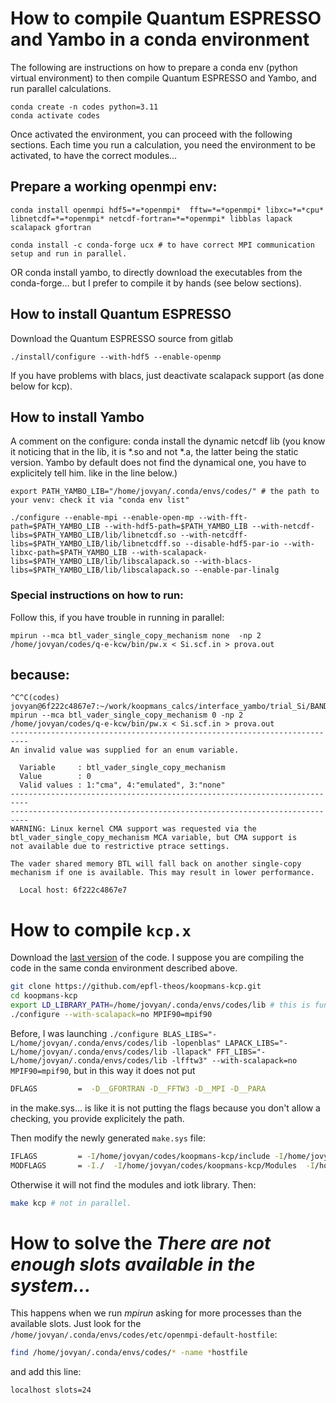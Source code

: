 # How to compile Quantum ESPRESSO and Yambo in a conda environment

The following are instructions on how to prepare a conda env (python virtual environment) to then compile Quantum ESPRESSO and Yambo, 
and run parallel calculations.

```shell
conda create -n codes python=3.11
conda activate codes
```

Once activated the environment, you can proceed with the following sections. 
Each time you run a calculation, you need the environment to be activated, to have the correct modules...


## Prepare a working openmpi env:

```shell
conda install openmpi hdf5=*=*openmpi*  fftw=*=*openmpi* libxc=*=*cpu* libnetcdf=*=*openmpi* netcdf-fortran=*=*openmpi* libblas lapack scalapack gfortran

conda install -c conda-forge ucx # to have correct MPI communication setup and run in parallel.
```

OR conda install yambo, to directly download the executables from the conda-forge... but I prefer to compile it by hands (see below sections).

## How to install Quantum ESPRESSO

Download the Quantum ESPRESSO source from gitlab

```shell
./install/configure --with-hdf5 --enable-openmp 
```

If you have problems with blacs, just deactivate scalapack support (as done below for kcp).

## How to install Yambo 

A comment on the configure: conda install the dynamic netcdf lib (you know it noticing that in the lib, it is *.so and not *.a, the latter being the static version. Yambo by default does not find the dynamical one, you have to explicitely tell him. like in the line below.)

```shell
export PATH_YAMBO_LIB="/home/jovyan/.conda/envs/codes/" # the path to your venv: check it via "conda env list"

./configure --enable-mpi --enable-open-mp --with-fft-path=$PATH_YAMBO_LIB --with-hdf5-path=$PATH_YAMBO_LIB --with-netcdf-libs=$PATH_YAMBO_LIB/lib/libnetcdf.so --with-netcdff-libs=$PATH_YAMBO_LIB/lib/libnetcdff.so --disable-hdf5-par-io --with-libxc-path=$PATH_YAMBO_LIB --with-scalapack-libs=$PATH_YAMBO_LIB/lib/libscalapack.so --with-blacs-libs=$PATH_YAMBO_LIB/lib/libscalapack.so --enable-par-linalg
```

### Special instructions on how to run:

Follow this, if you have trouble in running in parallel:

```shell
mpirun --mca btl_vader_single_copy_mechanism none  -np 2 /home/jovyan/codes/q-e-kcw/bin/pw.x < Si.scf.in > prova.out
```

## because:

```shell
^C^C(codes) jovyan@6f222c4867e7:~/work/koopmans_calcs/interface_yambo/trial_Si/BANDS/KI_uniq$ mpirun --mca btl_vader_single_copy_mechanism 0 -np 2 /home/jovyan/codes/q-e-kcw/bin/pw.x < Si.scf.in > prova.out
--------------------------------------------------------------------------
An invalid value was supplied for an enum variable.

  Variable     : btl_vader_single_copy_mechanism
  Value        : 0
  Valid values : 1:"cma", 4:"emulated", 3:"none"
--------------------------------------------------------------------------
--------------------------------------------------------------------------
WARNING: Linux kernel CMA support was requested via the
btl_vader_single_copy_mechanism MCA variable, but CMA support is
not available due to restrictive ptrace settings.

The vader shared memory BTL will fall back on another single-copy
mechanism if one is available. This may result in lower performance.

  Local host: 6f222c4867e7
```

# How to compile `kcp.x`

Download the [last version](https://github.com/epfl-theos/koopmans-kcp.git) of the code. 
I suppose you are compiling the code in the same conda environment described above. 

```bash
git clone https://github.com/epfl-theos/koopmans-kcp.git
cd koopmans-kcp
export LD_LIBRARY_PATH=/home/jovyan/.conda/envs/codes/lib # this is fundamental
./configure --with-scalapack=no MPIF90=mpif90
```

Before, I was launching `./configure BLAS_LIBS="-L/home/jovyan/.conda/envs/codes/lib -lopenblas" LAPACK_LIBS="-L/home/jovyan/.conda/envs/codes/lib -llapack" FFT_LIBS="-L/home/jovyan/.conda/envs/codes/lib -lfftw3" --with-scalapack=no MPIF90=mpif90`, but in this way it does not put 

```bash
DFLAGS         =  -D__GFORTRAN -D__FFTW3 -D__MPI -D__PARA
```

in the make.sys... is like it is not putting the flags because you don't allow a checking, you provide explicitely the path.

Then modify the newly generated `make.sys` file:

```bash
IFLAGS         = -I/home/jovyan/codes/koopmans-kcp/include -I/home/jovyan/codes/koopmans-kcp/iotk/include
MODFLAGS       = -I./  -I/home/jovyan/codes/koopmans-kcp/Modules  -I/home/jovyan/codes/koopmans-kcp/iotk/src
```

Otherwise it will not find the modules and iotk library.
Then:

```bash
make kcp # not in parallel.
```

# How to solve the *There are not enough slots available in the system...*

This happens when we run *mpirun* asking for more processes than the available slots. 
Just look for the `/home/jovyan/.conda/envs/codes/etc/openmpi-default-hostfile`:

```bash
find /home/jovyan/.conda/envs/codes/* -name *hostfile
```

and add this line:

```bash
localhost slots=24
```
